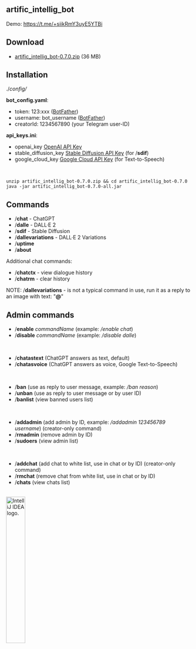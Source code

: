 artific_intellig_bot
--------------------

Demo: https://t.me/+siikRmY3uyE5YTBi


Download
--------

- [artific_intellig_bot-0.7.0.zip](https://github.com/Helltar/artific_intellig_bot/releases/download/0.7.0/artific_intellig_bot-0.7.0.zip) (36 MB)

Installation
------------

./_config/_

**bot_config.yaml**:

- token: 123:xxx ([BotFather](https://t.me/BotFather))
- username: bot_username ([BotFather](https://t.me/BotFather))
- creatorId: 1234567890 (your Telegram user-ID)

**api_keys.ini**:

- openai_key [OpenAI API Key](https://platform.openai.com/account/api-keys)
- stable_diffusion_key [Stable Diffusion API Key](https://beta.dreamstudio.ai/account) (for /**sdif**)
- google_cloud_key [Google Cloud API Key](https://console.cloud.google.com/apis/credentials) (for Text-to-Speech)

<br>

```
unzip artific_intellig_bot-0.7.0.zip && cd artific_intellig_bot-0.7.0
java -jar artific_intellig_bot-0.7.0-all.jar
```

Commands
--------

- /**chat** - ChatGPT
- /**dalle** - DALL·E 2
- /**sdif** - Stable Diffusion
- /**dallevariations** - DALL·E 2 Variations
- /**uptime**
- /**about**

Additional chat commands:

- /**chatctx** - view dialogue history
- /**chatrm** - clear history

NOTE: /**dallevariations** - is not a typical command in use, run it as a reply to an image with text: "**@**"

Admin commands
--------------

- /**enable** _commandName_ (example: _/enable chat_)
- /**disable** _commandName_ (example: _/disable dalle_)
<br>

- /**chatastext** (ChatGPT answers as text, default)
- /**chatasvoice** (ChatGPT answers as voice, Google Text-to-Speech)
<br>

- /**ban** (use as reply to user message, example: _/ban reason_)
- /**unban** (use as reply to user message or by user ID)
- /**banlist** (view banned users list)
<br>

- /**addadmin** (add admin by ID, example: _/addadmin 123456789 username_) (creator-only command)
- /**rmadmin** (remove admin by ID)
- /**sudoers** (view admin list)
<br>

- /**addchat** (add chat to white list, use in chat or by ID) (creator-only command)
- /**rmchat** (remove chat from white list, use in chat or by ID)
- /**chats** (view chats list)

<br>
<a href="https://jb.gg/OpenSourceSupport"><img src="https://resources.jetbrains.com/storage/products/company/brand/logos/IntelliJ_IDEA.png" alt="IntelliJ IDEA logo." width="32%"></a>
